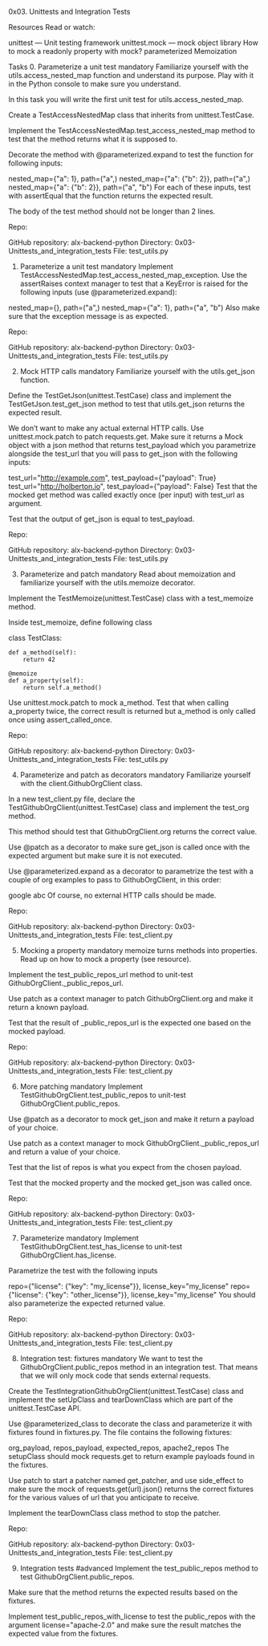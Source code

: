 0x03. Unittests and Integration Tests

Resources
Read or watch:

unittest — Unit testing framework
unittest.mock — mock object library
How to mock a readonly property with mock?
parameterized
Memoization


Tasks
0. Parameterize a unit test
mandatory
Familiarize yourself with the utils.access_nested_map function and understand its purpose. Play with it in the Python console to make sure you understand.

In this task you will write the first unit test for utils.access_nested_map.

Create a TestAccessNestedMap class that inherits from unittest.TestCase.

Implement the TestAccessNestedMap.test_access_nested_map method to test that the method returns what it is supposed to.

Decorate the method with @parameterized.expand to test the function for following inputs:

nested_map={"a": 1}, path=("a",)
nested_map={"a": {"b": 2}}, path=("a",)
nested_map={"a": {"b": 2}}, path=("a", "b")
For each of these inputs, test with assertEqual that the function returns the expected result.

The body of the test method should not be longer than 2 lines.

Repo:

GitHub repository: alx-backend-python
Directory: 0x03-Unittests_and_integration_tests
File: test_utils.py
   
1. Parameterize a unit test
mandatory
Implement TestAccessNestedMap.test_access_nested_map_exception. Use the assertRaises context manager to test that a KeyError is raised for the following inputs (use @parameterized.expand):

nested_map={}, path=("a",)
nested_map={"a": 1}, path=("a", "b")
Also make sure that the exception message is as expected.

Repo:

GitHub repository: alx-backend-python
Directory: 0x03-Unittests_and_integration_tests
File: test_utils.py
   
2. Mock HTTP calls
mandatory
Familiarize yourself with the utils.get_json function.

Define the TestGetJson(unittest.TestCase) class and implement the TestGetJson.test_get_json method to test that utils.get_json returns the expected result.

We don’t want to make any actual external HTTP calls. Use unittest.mock.patch to patch requests.get. Make sure it returns a Mock object with a json method that returns test_payload which you parametrize alongside the test_url that you will pass to get_json with the following inputs:

test_url="http://example.com", test_payload={"payload": True}
test_url="http://holberton.io", test_payload={"payload": False}
Test that the mocked get method was called exactly once (per input) with test_url as argument.

Test that the output of get_json is equal to test_payload.

Repo:

GitHub repository: alx-backend-python
Directory: 0x03-Unittests_and_integration_tests
File: test_utils.py
   
3. Parameterize and patch
mandatory
Read about memoization and familiarize yourself with the utils.memoize decorator.

Implement the TestMemoize(unittest.TestCase) class with a test_memoize method.

Inside test_memoize, define following class

class TestClass:

    def a_method(self):
        return 42

    @memoize
    def a_property(self):
        return self.a_method()
Use unittest.mock.patch to mock a_method. Test that when calling a_property twice, the correct result is returned but a_method is only called once using assert_called_once.

Repo:

GitHub repository: alx-backend-python
Directory: 0x03-Unittests_and_integration_tests
File: test_utils.py
   
4. Parameterize and patch as decorators
mandatory
Familiarize yourself with the client.GithubOrgClient class.

In a new test_client.py file, declare the TestGithubOrgClient(unittest.TestCase) class and implement the test_org method.

This method should test that GithubOrgClient.org returns the correct value.

Use @patch as a decorator to make sure get_json is called once with the expected argument but make sure it is not executed.

Use @parameterized.expand as a decorator to parametrize the test with a couple of org examples to pass to GithubOrgClient, in this order:

google
abc
Of course, no external HTTP calls should be made.

Repo:

GitHub repository: alx-backend-python
Directory: 0x03-Unittests_and_integration_tests
File: test_client.py
   
5. Mocking a property
mandatory
memoize turns methods into properties. Read up on how to mock a property (see resource).

Implement the test_public_repos_url method to unit-test GithubOrgClient._public_repos_url.

Use patch as a context manager to patch GithubOrgClient.org and make it return a known payload.

Test that the result of _public_repos_url is the expected one based on the mocked payload.

Repo:

GitHub repository: alx-backend-python
Directory: 0x03-Unittests_and_integration_tests
File: test_client.py
   
6. More patching
mandatory
Implement TestGithubOrgClient.test_public_repos to unit-test GithubOrgClient.public_repos.

Use @patch as a decorator to mock get_json and make it return a payload of your choice.

Use patch as a context manager to mock GithubOrgClient._public_repos_url and return a value of your choice.

Test that the list of repos is what you expect from the chosen payload.

Test that the mocked property and the mocked get_json was called once.

Repo:

GitHub repository: alx-backend-python
Directory: 0x03-Unittests_and_integration_tests
File: test_client.py
   
7. Parameterize
mandatory
Implement TestGithubOrgClient.test_has_license to unit-test GithubOrgClient.has_license.

Parametrize the test with the following inputs

repo={"license": {"key": "my_license"}}, license_key="my_license"
repo={"license": {"key": "other_license"}}, license_key="my_license"
You should also parameterize the expected returned value.

Repo:

GitHub repository: alx-backend-python
Directory: 0x03-Unittests_and_integration_tests
File: test_client.py
   
8. Integration test: fixtures
mandatory
We want to test the GithubOrgClient.public_repos method in an integration test. That means that we will only mock code that sends external requests.

Create the TestIntegrationGithubOrgClient(unittest.TestCase) class and implement the setUpClass and tearDownClass which are part of the unittest.TestCase API.

Use @parameterized_class to decorate the class and parameterize it with fixtures found in fixtures.py. The file contains the following fixtures:

org_payload, repos_payload, expected_repos, apache2_repos
The setupClass should mock requests.get to return example payloads found in the fixtures.

Use patch to start a patcher named get_patcher, and use side_effect to make sure the mock of requests.get(url).json() returns the correct fixtures for the various values of url that you anticipate to receive.

Implement the tearDownClass class method to stop the patcher.

Repo:

GitHub repository: alx-backend-python
Directory: 0x03-Unittests_and_integration_tests
File: test_client.py
   
9. Integration tests
#advanced
Implement the test_public_repos method to test GithubOrgClient.public_repos.

Make sure that the method returns the expected results based on the fixtures.

Implement test_public_repos_with_license to test the public_repos with the argument license="apache-2.0" and make sure the result matches the expected value from the fixtures.
